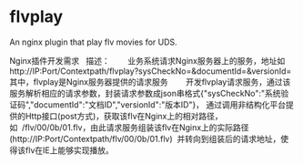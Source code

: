 flvplay
=======

An nginx plugin that play flv movies for UDS.


Nginx插件开发需求
 
描述：
       业务系统请求Nginx服务器上的服务，地址如http://IP:Port/Contextpath/flvplay?sysCheckNo=&documentId=&versionId=
其中，flvplay是Nginx服务器提供的请求服务
       开发flvplay请求服务，通过该服务解析相应的请求参数，封装请求参数成json串格式{"sysCheckNo":"系统验证码","documentId":"文档ID","versionId":"版本ID"}，
通过调用非结构化平台提供的Http接口(post方式)，获取该flv在Nginx上的相对路径，如  /flv/00/0b/01.flv，由此请求服务组装该flv在Nginx上的实际路径
(http://IP:Port/Contextpath/flv/00/0b/01.flv)  并转向到组装后的请求地址，使得该flv在IE上能够实现播放。
